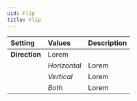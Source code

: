 ```yaml
---
uid: Flip
title: Flip
---
```


| Setting       | Values       | Description |
| :------------ | :----------- | :---------- |
| **Direction** | Lorem  |
|               | *Horizontal* | Lorem |
|               | *Vertical*   | Lorem |
|               | *Both*       | Lorem |



